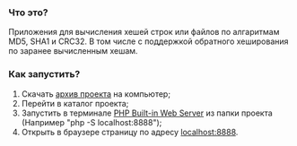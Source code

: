 ### Что это?
Приложения для вычисления хешей строк или файлов по алгаритмам MD5, SHA1 и CRC32. 
В том числе с поддержкой обратного хеширования по заранее вычисленным хешам.

### Как запустить?
1. Скачать [архив проекта](https://github.com/nikita-komissarov/zarubas/archive/refs/heads/main.zip) на компьютер;
2. Перейти в каталог проекта;
3. Запустить в терминале [PHP Built-in Web Server](https://stackoverflow.com/questions/1678010/php-server-on-local-machine) из папки проекта (Например "php -S localhost:8888");
4. Открыть в браузере страницу по адресу [localhost:8888](localhost:8888).
